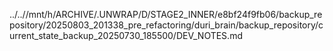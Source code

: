../..//mnt/h/ARCHIVE/.UNWRAP/D/STAGE2_INNER/e8bf24f9fb06/backup_repository/20250803_201338_pre_refactoring/duri_brain/backup_repository/current_state_backup_20250730_185500/DEV_NOTES.md